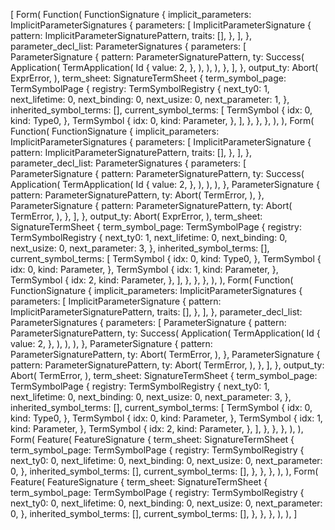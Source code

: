 [
    Form(
        Function(
            FunctionSignature {
                implicit_parameters: ImplicitParameterSignatures {
                    parameters: [
                        ImplicitParameterSignature {
                            pattern: ImplicitParameterSignaturePattern,
                            traits: [],
                        },
                    ],
                },
                parameter_decl_list: ParameterSignatures {
                    parameters: [
                        ParameterSignature {
                            pattern: ParameterSignaturePattern,
                            ty: Success(
                                Application(
                                    TermApplication(
                                        Id {
                                            value: 2,
                                        },
                                    ),
                                ),
                            ),
                        },
                    ],
                },
                output_ty: Abort(
                    ExprError,
                ),
                term_sheet: SignatureTermSheet {
                    term_symbol_page: TermSymbolPage {
                        registry: TermSymbolRegistry {
                            next_ty0: 1,
                            next_lifetime: 0,
                            next_binding: 0,
                            next_usize: 0,
                            next_parameter: 1,
                        },
                        inherited_symbol_terms: [],
                        current_symbol_terms: [
                            TermSymbol {
                                idx: 0,
                                kind: Type0,
                            },
                            TermSymbol {
                                idx: 0,
                                kind: Parameter,
                            },
                        ],
                    },
                },
            },
        ),
    ),
    Form(
        Function(
            FunctionSignature {
                implicit_parameters: ImplicitParameterSignatures {
                    parameters: [
                        ImplicitParameterSignature {
                            pattern: ImplicitParameterSignaturePattern,
                            traits: [],
                        },
                    ],
                },
                parameter_decl_list: ParameterSignatures {
                    parameters: [
                        ParameterSignature {
                            pattern: ParameterSignaturePattern,
                            ty: Success(
                                Application(
                                    TermApplication(
                                        Id {
                                            value: 2,
                                        },
                                    ),
                                ),
                            ),
                        },
                        ParameterSignature {
                            pattern: ParameterSignaturePattern,
                            ty: Abort(
                                TermError,
                            ),
                        },
                        ParameterSignature {
                            pattern: ParameterSignaturePattern,
                            ty: Abort(
                                TermError,
                            ),
                        },
                    ],
                },
                output_ty: Abort(
                    ExprError,
                ),
                term_sheet: SignatureTermSheet {
                    term_symbol_page: TermSymbolPage {
                        registry: TermSymbolRegistry {
                            next_ty0: 1,
                            next_lifetime: 0,
                            next_binding: 0,
                            next_usize: 0,
                            next_parameter: 3,
                        },
                        inherited_symbol_terms: [],
                        current_symbol_terms: [
                            TermSymbol {
                                idx: 0,
                                kind: Type0,
                            },
                            TermSymbol {
                                idx: 0,
                                kind: Parameter,
                            },
                            TermSymbol {
                                idx: 1,
                                kind: Parameter,
                            },
                            TermSymbol {
                                idx: 2,
                                kind: Parameter,
                            },
                        ],
                    },
                },
            },
        ),
    ),
    Form(
        Function(
            FunctionSignature {
                implicit_parameters: ImplicitParameterSignatures {
                    parameters: [
                        ImplicitParameterSignature {
                            pattern: ImplicitParameterSignaturePattern,
                            traits: [],
                        },
                    ],
                },
                parameter_decl_list: ParameterSignatures {
                    parameters: [
                        ParameterSignature {
                            pattern: ParameterSignaturePattern,
                            ty: Success(
                                Application(
                                    TermApplication(
                                        Id {
                                            value: 2,
                                        },
                                    ),
                                ),
                            ),
                        },
                        ParameterSignature {
                            pattern: ParameterSignaturePattern,
                            ty: Abort(
                                TermError,
                            ),
                        },
                        ParameterSignature {
                            pattern: ParameterSignaturePattern,
                            ty: Abort(
                                TermError,
                            ),
                        },
                    ],
                },
                output_ty: Abort(
                    TermError,
                ),
                term_sheet: SignatureTermSheet {
                    term_symbol_page: TermSymbolPage {
                        registry: TermSymbolRegistry {
                            next_ty0: 1,
                            next_lifetime: 0,
                            next_binding: 0,
                            next_usize: 0,
                            next_parameter: 3,
                        },
                        inherited_symbol_terms: [],
                        current_symbol_terms: [
                            TermSymbol {
                                idx: 0,
                                kind: Type0,
                            },
                            TermSymbol {
                                idx: 0,
                                kind: Parameter,
                            },
                            TermSymbol {
                                idx: 1,
                                kind: Parameter,
                            },
                            TermSymbol {
                                idx: 2,
                                kind: Parameter,
                            },
                        ],
                    },
                },
            },
        ),
    ),
    Form(
        Feature(
            FeatureSignature {
                term_sheet: SignatureTermSheet {
                    term_symbol_page: TermSymbolPage {
                        registry: TermSymbolRegistry {
                            next_ty0: 0,
                            next_lifetime: 0,
                            next_binding: 0,
                            next_usize: 0,
                            next_parameter: 0,
                        },
                        inherited_symbol_terms: [],
                        current_symbol_terms: [],
                    },
                },
            },
        ),
    ),
    Form(
        Feature(
            FeatureSignature {
                term_sheet: SignatureTermSheet {
                    term_symbol_page: TermSymbolPage {
                        registry: TermSymbolRegistry {
                            next_ty0: 0,
                            next_lifetime: 0,
                            next_binding: 0,
                            next_usize: 0,
                            next_parameter: 0,
                        },
                        inherited_symbol_terms: [],
                        current_symbol_terms: [],
                    },
                },
            },
        ),
    ),
]
